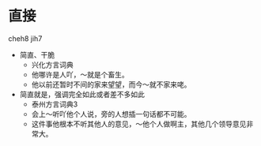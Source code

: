 # 直接
cheh8 jih7
+ 简直、干脆
  * 兴化方言词典
  - 他哪许是人吖，～就是个畜生。
  - 他以前还暂时不间的家来望望，而今～就不家来咾。
+ 简直就是，强调完全如此或者差不多如此
  * 泰州方言词典3
  - 会上～听吖他个人说，旁的人想插一句话都不可能。
  - 这件事他根本不听其他人的意见，～他个人做啊主，其他几个领导意见非常大。
